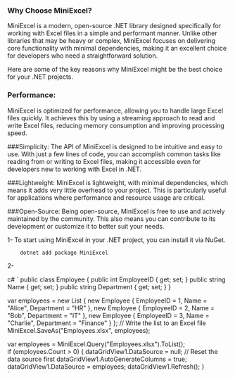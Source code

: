 ### Why Choose MiniExcel?

MiniExcel is a modern, open-source .NET library designed specifically for working with Excel files in a simple and performant manner. Unlike other libraries that may be heavy or complex, MiniExcel focuses on delivering core functionality with minimal dependencies, making it an excellent choice for developers who need a straightforward solution.

Here are some of the key reasons why MiniExcel might be the best choice for your .NET projects.

### Performance:
MiniExcel is optimized for performance, allowing you to handle large Excel files quickly. It achieves this by using a streaming approach to read and write Excel files, reducing memory consumption and improving processing speed.

###Simplicity:
The API of MiniExcel is designed to be intuitive and easy to use. With just a few lines of code, you can accomplish common tasks like reading from or writing to Excel files, making it accessible even for developers new to working with Excel in .NET.
	
###Lightweight:
MiniExcel is lightweight, with minimal dependencies, which means it adds very little overhead to your project. This is particularly useful for applications where performance and resource usage are critical.

###Open-Source:
 Being open-source, MiniExcel is free to use and actively maintained by the community. This also means you can contribute to its development or customize it to better suit your needs.


1-  To start using MiniExcel in your .NET project, you can install it via NuGet.

		dotnet add package MiniExcel

2- 

c#
`
 public class Employee
 {
     public int EmployeeID { get; set; }
     public string Name { get; set; }
     public string Department { get; set; }
 }

var employees = new List<Employee>
{
    new Employee { EmployeeID = 1, Name = "Alice", Department = "HR" },
    new Employee { EmployeeID = 2, Name = "Bob", Department = "IT" },
    new Employee { EmployeeID = 3, Name = "Charlie", Department = "Finance" }
};
// Write the list to an Excel file
MiniExcel.SaveAs("Employees.xlsx", employees);

var employees = MiniExcel.Query<Employee>("Employees.xlsx").ToList();               
if (employees.Count > 0)
{
    dataGridView1.DataSource = null;   // Reset the data source first
    dataGridView1.AutoGenerateColumns = true;
    dataGridView1.DataSource = employees;
    dataGridView1.Refresh();
}     
`
